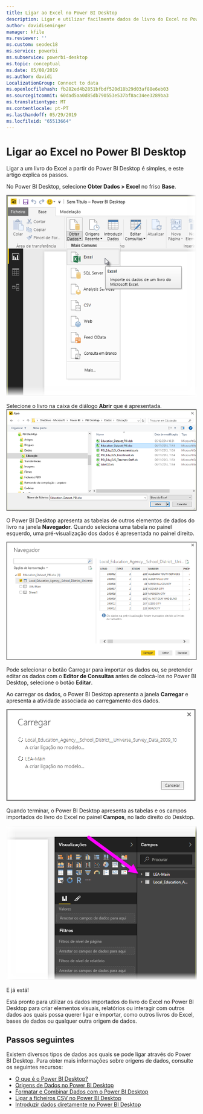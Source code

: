 ```yaml
---
title: Ligar ao Excel no Power BI Desktop
description: Ligar e utilizar facilmente dados de livro do Excel no Power BI Desktop
author: davidiseminger
manager: kfile
ms.reviewer: ''
ms.custom: seodec18
ms.service: powerbi
ms.subservice: powerbi-desktop
ms.topic: conceptual
ms.date: 05/08/2019
ms.author: davidi
LocalizationGroup: Connect to data
ms.openlocfilehash: fb282ed4b2851bfbdf520d18b29d03af88e6eb03
ms.sourcegitcommit: 60dad5aa0d85db790553e537bf8ac34ee3289ba3
ms.translationtype: MT
ms.contentlocale: pt-PT
ms.lasthandoff: 05/29/2019
ms.locfileid: "65513664"
---
```

# <a name="connect-to-excel-in-power-bi-desktop"></a>Ligar ao Excel no Power BI Desktop
Ligar a um livro do Excel a partir do Power BI Desktop é simples, e este artigo explica os passos.

No Power BI Desktop, selecione **Obter Dados > Excel** no friso **Base**.

![](media/desktop-connect-excel/connect_to_excel_1.png)

Selecione o livro na caixa de diálogo **Abrir** que é apresentada.
![](media/desktop-connect-excel/connect_to_excel_2.png)

O Power BI Desktop apresenta as tabelas de outros elementos de dados do livro na janela **Navegador**. Quando seleciona uma tabela no painel esquerdo, uma pré-visualização dos dados é apresentada no painel direito.

![](media/desktop-connect-excel/connect_to_excel_3.png)

Pode selecionar o botão Carregar para importar os dados ou, se pretender editar os dados com o **Editor de Consultas** antes de colocá-los no Power BI Desktop, selecione o botão **Editar**.

Ao carregar os dados, o Power BI Desktop apresenta a janela **Carregar** e apresenta a atividade associada ao carregamento dos dados.  

![](media/desktop-connect-excel/connect_to_excel_4.png)

Quando terminar, o Power BI Desktop apresenta as tabelas e os campos importados do livro do Excel no painel **Campos**, no lado direito do Desktop.

![](media/desktop-connect-excel/connect_to_excel_5.png)

E já está!

Está pronto para utilizar os dados importados do livro do Excel no Power BI Desktop para criar elementos visuais, relatórios ou interagir com outros dados aos quais possa querer ligar e importar, como outros livros do Excel, bases de dados ou qualquer outra origem de dados.

## <a name="next-steps"></a>Passos seguintes
Existem diversos tipos de dados aos quais se pode ligar através do Power BI Desktop. Para obter mais informações sobre origens de dados, consulte os seguintes recursos:

* [O que é o Power BI Desktop?](desktop-what-is-desktop.md)
* [Origens de Dados no Power BI Desktop](desktop-data-sources.md)
* [Formatar e Combinar Dados com o Power BI Desktop](desktop-shape-and-combine-data.md)
* [Ligar a ficheiros CSV no Power BI Desktop](desktop-connect-csv.md)   
* [Introduzir dados diretamente no Power BI Desktop](desktop-enter-data-directly-into-desktop.md)   

